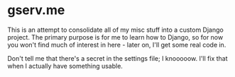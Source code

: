 gserv.me
========

This is an attempt to consolidate all of my misc stuff into a custom Django project.
The primary purpose is for me to learn how to Django, so for now you won't find much
of interest in here - later on, I'll get some real code in.

Don't tell me that there's a secret in the settings file; I knooooow. I'll fix
that when I actually have something usable.
